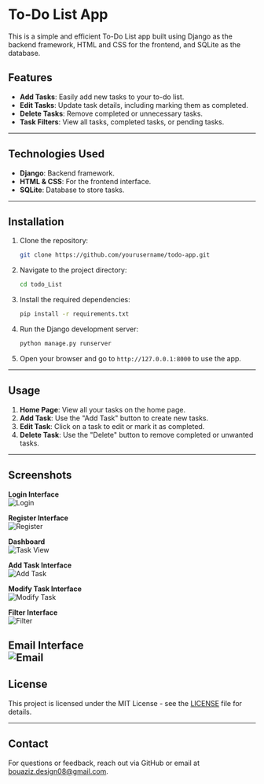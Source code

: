 # **To-Do List App**  

This is a simple and efficient To-Do List app built using Django as the backend framework, HTML and CSS for the frontend, and SQLite as the database.

## **Features**
- **Add Tasks**: Easily add new tasks to your to-do list.
- **Edit Tasks**: Update task details, including marking them as completed.
- **Delete Tasks**: Remove completed or unnecessary tasks.
- **Task Filters**: View all tasks, completed tasks, or pending tasks.

---

## **Technologies Used**
- **Django**: Backend framework.
- **HTML & CSS**: For the frontend interface.
- **SQLite**: Database to store tasks.

---

## **Installation**

1. Clone the repository:
    ```bash
    git clone https://github.com/yourusername/todo-app.git
    ```
2. Navigate to the project directory:
    ```bash
    cd todo_List
    ```
3. Install the required dependencies:
    ```bash
    pip install -r requirements.txt
    ```
4. Run the Django development server:
    ```bash
    python manage.py runserver
    ```
5. Open your browser and go to `http://127.0.0.1:8000` to use the app.

---

## **Usage**

1. **Home Page**: View all your tasks on the home page.
2. **Add Task**: Use the "Add Task" button to create new tasks.
3. **Edit Task**: Click on a task to edit or mark it as completed.
4. **Delete Task**: Use the "Delete" button to remove completed or unwanted tasks.

---

## **Screenshots**

**Login Interface**  
![Login](./images/Login.png)

**Register Interface**  
![Register](./images/Register.png)

**Dashboard**  
![Task View](./images/Dachboard.png)

**Add Task Interface**  
![Add Task](./images/creation.png)

**Modify Task Interface**  
![Modify Task](./images/Modify.png)

**Filter Interface**  
![Filter](./images/Search.png)

**Email Interface**  
![Email](./images/Email.png)
---

## **License**
This project is licensed under the MIT License - see the [LICENSE](./LICENSE) file for details.

---

## **Contact**

For questions or feedback, reach out via GitHub or email at [bouaziz.design08@gmail.com](mailto:your.email@example.com).
